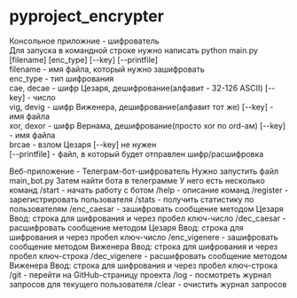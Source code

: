 # pyproject_encrypter
Консольное приложние - шифрователь  
Для запуска в командной строке нужно написать python main.py [filename] [enc_type] [--key] [--printfile]    
filename - имя файла, который нужно зашифровать  
enc_type - тип шифрования  
cae, decae - шифр Цезаря, дешифрование(алфавит - 32-126 ASCII) [--key] - число  
vig, devig - шифр Виженера, дешифрование(алфавит тот же) [--key] - имя файла  
xor, dexor - шифр Вернама, дешифрование(просто xor по ord-ам) [--key] - имя файла  
brcae - взлом Цезаря [--key] не нужен  
[--printfile] - файл, в который будет отправлен шифр/расшифровка  

Веб-приложение - Телеграм-бот-шифрователь
Нужно запустить файл main_bot.py 
Затем найти бота в телеграмме
У него есть несколько команд
/start - начать работу с ботом
/help - описание команд
/register - зарегистрировать пользователя
/stats - получить статистику по пользователям
/enc_caesar - зашифровать сообщение методом Цезаря Ввод: строка для шифрования и через пробел ключ-число
/dec_caesar - расшифровать сообщение методом Цезаря Ввод: строка для шифрования и через пробел ключ-число
 /enc_vigenere - зашифровать сообщение методом Виженера Ввод: строка для шифрования и через пробел ключ-строка
/dec_vigenere - расшифровать сообщение методом Виженера Ввод: строка для шифрования и через пробел ключ-строка
 /git - перейти на GitHub-страницу проекта
 /log - посмотреть журнал запросов для текущего пользователя
 /clear - очистить журнал запросов
